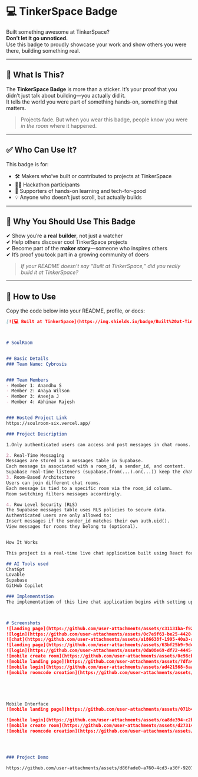 # 💻 TinkerSpace Badge

Built something awesome at TinkerSpace?  
**Don’t let it go unnoticed.**  
Use this badge to proudly showcase your work and show others you were there, building something real.

---

## 🌟 What Is This?

The **TinkerSpace Badge** is more than a sticker. It’s your proof that you didn’t just talk about building—you actually did it.  
It tells the world you were part of something hands-on, something that matters.

> Projects fade. But when you wear this badge, people know you were _in the room_ where it happened.

---

## ✅ Who Can Use It?

This badge is for:

- 🛠 Makers who’ve built or contributed to projects at TinkerSpace  
- 👩‍💻 Hackathon participants  
- 📣 Supporters of hands-on learning and tech-for-good  
- 💡 Anyone who doesn’t just scroll, but actually builds  

---

## 📌 Why You Should Use This Badge

✔ Show you’re a **real builder**, not just a watcher  
✔ Help others discover cool TinkerSpace projects  
✔ Become part of the **maker story**—someone who inspires others  
✔ It’s proof you took part in a growing community of doers  

> _If your README doesn’t say “Built at TinkerSpace,” did you really build it at TinkerSpace?_

---

## 🧩 How to Use

Copy the code below into your README, profile, or docs:

```markdown
[![💻 Built at TinkerSpace](https://img.shields.io/badge/Built%20at-TinkerSpace-blueviolet?style=for-the-badge&label=%F0%9F%92%BBBuilt%20at&labelColor=turquoise&color=white)](https://tinkerhub.org/tinkerspace)



# SoulRoom


## Basic Details
### Team Name: Cybrosis


### Team Members
- Member 1: Anandhu S
- Member 2: Anaya Wilson
- Member 3: Aneeja J
- Member 4: Abhinav Rajesh


### Hosted Project Link
https://soulroom-six.vercel.app/

### Project Description

1.Only authenticated users can access and post messages in chat rooms.

2. Real-Time Messaging
Messages are stored in a messages table in Supabase.
Each message is associated with a room_id, a sender_id, and content.
Supabase real-time listeners (supabase.from(...).on(...)) keep the chat live without needing to refresh the page.
3. Room-Based Architecture
Users can join different chat rooms.
Each message is tied to a specific room via the room_id column.
Room switching filters messages accordingly.

4. Row Level Security (RLS)
The Supabase messages table uses RLS policies to secure data.
Authenticated users are only allowed to:
Insert messages if the sender_id matches their own auth.uid().
View messages for rooms they belong to (optional).


How It Works

This project is a real-time live chat application built using React for the frontend and Supabase for the backend. Users must authenticate themselves through Supabase Auth, which provides secure login and session handling. Once logged in, users can join specific chat rooms, where the app fetches existing messages from the Supabase database. When a user sends a message, it is inserted into the messages table in the Supabase PostgreSQL database, along with metadata like the sender's ID and room ID. Supabase Realtime enables live updates by listening to new message inserts—whenever a new message is added to the database for a specific room, it is pushed instantly to all clients subscribed to that room. This ensures that the chat updates in real time without the need for manual refreshes. The app uses Supabase’s Row Level Security (RLS) policies to ensure that only authenticated users can insert and view messages, and only for the correct rooms. The frontend UI is already styled and functional using Tailwind CSS, and no changes are needed there. Overall, the application offers a secure, responsive, and scalable real-time messaging experience, all without a custom backend server.

## AI Tools used
ChatGpt
Lovable
Supabase
GitHub Copilot

### Implementation
The implementation of this live chat application begins with setting up the Supabase backend, where the messages table is created to store chat data, including fields like content, room_id, sender_id, and timestamps. Row Level Security (RLS) is enabled on the table, and policies are written to ensure that only authenticated users can insert and read messages relevant to them. On the frontend, the app is built using React and Tailwind CSS, creating a clean and interactive user interface. User authentication is handled via Supabase Auth, allowing users to log in and maintain sessions securely. Once authenticated, users are assigned a room and can send messages. When a message is sent, a POST request inserts the message into the Supabase database, and Supabase Realtime triggers push the new message to all connected clients in that room. The frontend listens for these updates using supabase.channel() and updates the UI dynamically. Overall, the implementation leverages Supabase’s built-in authentication, database, and real-time features to create a fully functional, serverless chat experience.



# Screenshots 
![landing page](https://github.com/user-attachments/assets/c31131ba-f92c-4e79-8a90-08cebfe7e963)
![login](https://github.com/user-attachments/assets/0c7e9f63-be25-4420-af72-0dc6ebc9d9aa)
![chat](https://github.com/user-attachments/assets/a186638f-1995-40a3-adde-14d3fb9e9147)
![landing page](https://github.com/user-attachments/assets/63bf25b9-9dc6-497a-b78e-b5ec984a047a)
![login](https://github.com/user-attachments/assets/0da08e69-df72-4445-9389-a48970b53b5f)
![mobile create room](https://github.com/user-attachments/assets/0c98cbbc-9efd-4b60-85a6-167d8784e560)
![mobile landing page](https://github.com/user-attachments/assets/7dfa4af5-432b-48be-ac5f-9bdac5901204)
![mobile login](https://github.com/user-attachments/assets/ad421568-8aae-4511-acfb-4a307abc632d)
![mobile roomcode creation](https://github.com/user-attachments/assets/c7418369-3320-4546-bb23-98d899d2d59b)





Mobile Interface
![mobile landing page](https://github.com/user-attachments/assets/071b4fa6-c204-4fcb-b288-818fed303efd)

![mobile login](https://github.com/user-attachments/assets/ca8de394-c2bc-44f7-bbcc-009299e3b283)
![mobile create room](https://github.com/user-attachments/assets/d2731491-c7f2-48a6-b32e-172e990532f3)
![mobile roomcode creation](https://github.com/user-attachments/assets/2aa061b0-dd5c-47bb-bf1c-76fa9e0c72d4)




### Project Demo

https://github.com/user-attachments/assets/d86fade0-a760-4cd3-a30f-9207786879ec



